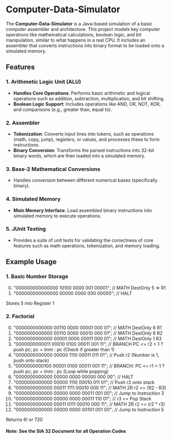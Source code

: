 # Computer-Data-Simulator

The **Computer-Data-Simulator** is a Java-based simulation of a basic computer assembler and architecture. This project models key computer operations like mathematical calculations, boolean logic, and bit manipulation, similar to what happens in a real CPU. It includes an assembler that converts instructions into binary format to be loaded onto a simulated memory.

## Features

### 1. Arithmetic Logic Unit (ALU)
- **Handles Core Operations**: Performs basic arithmetic and logical operations such as addition, subtraction, multiplication, and bit shifting.
- **Boolean Logic Support**: Includes operations like AND, OR, NOT, XOR, and comparisons (e.g., greater than, equal to).

### 2. Assembler
- **Tokenization**: Converts input lines into tokens, such as operations (math, copy, jump), registers, or values, and processes these to form instructions.
- **Binary Conversion**: Transforms the parsed instructions into 32-bit binary words, which are then loaded into a simulated memory.

### 3. Base-2 Mathematical Conversions
- Handles conversion between different numerical bases (specifically binary).

### 4. Simulated Memory
- **Main Memory Interface**: Load assembled binary instructions into simulated memory to execute operations.

### 5. JUnit Testing
- Provides a suite of unit tests for validating the correctness of core features such as math operations, tokenization, and memory loading.

## Example Usage

### 1. Basic Number Storage

0) "000000000000000 10100 0000 001 00001"; // MATH DestOnly 5 => R1
1) "000000000000000 00000 0000 000 00000"; // HALT

Stores 5 into Register 1

### 2. Factorial

0) "0000000000000 00110 0000 00001 000 01"; // MATH DestOnly 6 R1
1) "0000000000000 00110 0000 00010 000 01"; // MATH DestOnly 6 R2 
2) "0000000000000 00001 0000 00011 000 01"; // MATH DestOnly 1 R3
3) "0000000000011 00010 0100 00011 001 11"; // BRANCH PC <= r2 > 1 ? push pc; pc + imm : pc (Check if greater than 1)
4) "0000000000000 00000 1110 00011 011 01"; // Push r2 (Number is 1, push onto stack)
5) "0000000000100 00001 0100 00011 001 11"; // BRANCH: PC <= r1 > 1 ? push pc; pc + imm : pc (Loop while popping)
6) "0000000000000 00000 0000 00000 000 00"; // HALT 
7) "0000000000000 00000 1110 00010 011 01"; // Push r2 onto stack
8) "0000000000000 00011 1111 00010 000 11"; // MATH 2R r2 <= (R2 - R3)
9) "0000000000000 00000 0000 00011 001 00"; // Jump to Instruction 3
10) "0000000000000 00000 0000 00011 110 01"; // r3 <= Pop Stack
11) "0000000000000 00011 0111 00010 000 11"; // MATH 2R r2 <= (r2 * r3)
12) "0000000000000 00000 0000 00101 001 00"; // Jump to Instruction 5
		      
Returns 6! or 720

#### Note: See the SIA 32 Document for all Operation Codes

